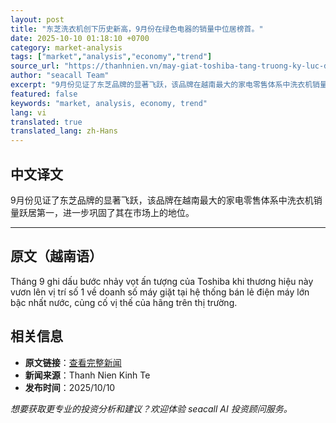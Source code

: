 ```yaml
---
layout: post
title: "东芝洗衣机创下历史新高，9月份在绿色电器的销量中位居榜首。"
date: 2025-10-10 01:18:10 +0700
category: market-analysis
tags: ["market","analysis","economy","trend"]
source_url: "https://thanhnien.vn/may-giat-toshiba-tang-truong-ky-luc-dan-dau-doanh-so-thang-9-tai-dien-may-xanh-185251009203059126.htm"
author: "seacall Team"
excerpt: "9月份见证了东芝品牌的显著飞跃，该品牌在越南最大的家电零售体系中洗衣机销量跃居第一，进一步巩固了其在市场上的地位。..."
featured: false
keywords: "market, analysis, economy, trend"
lang: vi
translated: true
translated_lang: zh-Hans
---
```


## 中文译文

9月份见证了东芝品牌的显著飞跃，该品牌在越南最大的家电零售体系中洗衣机销量跃居第一，进一步巩固了其在市场上的地位。

---

## 原文（越南语）

Th&aacute;ng 9 ghi dấu bước nhảy vọt ấn tượng của Toshiba khi thương hiệu n&agrave;y vươn l&ecirc;n vị tr&iacute; số 1 về doanh số m&aacute;y giặt tại hệ thống b&aacute;n lẻ điện m&aacute;y lớn bậc nhất nước, củng cố vị thế của h&atilde;ng tr&ecirc;n thị trường.

## 相关信息

- **原文链接**：[查看完整新闻](https://thanhnien.vn/may-giat-toshiba-tang-truong-ky-luc-dan-dau-doanh-so-thang-9-tai-dien-may-xanh-185251009203059126.htm)
- **新闻来源**：Thanh Nien Kinh Te
- **发布时间**：2025/10/10

*想要获取更专业的投资分析和建议？欢迎体验 seacall AI 投资顾问服务。*